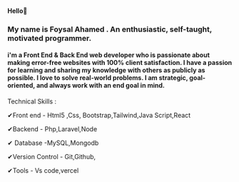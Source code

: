 <h4>Hello👋</h4> 
<h3>My name is Foysal Ahamed . An enthusiastic, self-taught, motivated programmer.</h3>
<h4>i'm a Front End & Back End web developer who is passionate about making error-free websites with 100% client satisfaction. I have a passion for learning and sharing my knowledge with others as publicly as possible. I love to solve real-world problems. I am strategic, goal-oriented, and always work with an end goal in mind.</h4>

Technical Skills :

✔Front end - Html5 ,Css, Bootstrap,Tailwind,Java Script,React

✔Backend - Php,Laravel,Node

✔ Database -MySQL,Mongodb

✔Version Control - Git,Github,

✔Tools - Vs code,vercel
